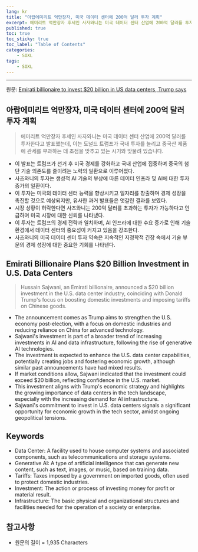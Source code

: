 ```yaml
---
lang: kr
title: "아랍에미리트 억만장자, 미국 데이터 센터에 200억 달러 투자 계획"
excerpt: 에미리트 억만장자 후세인 사자와니는 미국 데이터 센터 산업에 200억 달러를 투자한다고 발표했는데, 이는 도널드 트럼프가 국내 투자를 늘리고 중국산 제품에 관세를 부과하는 데 초점을 맞추고 있는 시기와 맞물려 있습니다.
published: true
toc: true
toc_sticky: true
toc_label: "Table of Contents"
categories:
    - SOXL
tags:
    - SOXL
---
```


---

  원문: [Emirati billionaire to invest $20 billion in US data centers, Trump says](https://www.investing.com/news/stock-market-news/trump-announces-20-billion-investment-in-us-data-centers-3800984)

## 아랍에미리트 억만장자, 미국 데이터 센터에 200억 달러 투자 계획

> 에미리트 억만장자 후세인 사자와니는 미국 데이터 센터 산업에 200억 달러를 투자한다고 발표했는데, 이는 도널드 트럼프가 국내 투자를 늘리고 중국산 제품에 관세를 부과하는 데 초점을 맞추고 있는 시기와 맞물려 있습니다.


- 이 발표는 트럼프가 선거 후 미국 경제를 강화하고 국내 산업에 집중하며 중국의 첨단 기술 의존도를 줄이려는 노력의 일환으로 이루어졌다.
- 사즈와니의 투자는 생성적 AI 기술의 부상에 따른 데이터 인프라 및 AI에 대한 투자 증가의 일환이다.
- 이 투자는 미국의 데이터 센터 능력을 향상시키고 일자리를 창출하며 경제 성장을 촉진할 것으로 예상되지만, 유사한 과거 발표들은 엇갈린 결과를 보였다.
- 시장 상황이 허락한다면 사즈와니는 200억 달러를 초과하는 투자가 가능하다고 언급하며 미국 시장에 대한 신뢰를 나타냈다.
- 이 투자는 트럼프의 경제 전략과 일치하며, AI 인프라에 대한 수요 증가로 인해 기술 환경에서 데이터 센터의 중요성이 커지고 있음을 강조한다.
- 사즈와니의 미국 데이터 센터 투자 약속은 지속적인 지정학적 긴장 속에서 기술 부문의 경제 성장에 대한 중요한 기회를 나타낸다.

## Emirati Billionaire Plans $20 Billion Investment in U.S. Data Centers

> Hussain Sajwani, an Emirati billionaire, announced a $20 billion investment in the U.S. data center industry, coinciding with Donald Trump's focus on boosting domestic investments and imposing tariffs on Chinese goods.


- The announcement comes as Trump aims to strengthen the U.S. economy post-election, with a focus on domestic industries and reducing reliance on China for advanced technology.
- Sajwani's investment is part of a broader trend of increasing investments in AI and data infrastructure, following the rise of generative AI technologies.
- The investment is expected to enhance the U.S. data center capabilities, potentially creating jobs and fostering economic growth, although similar past announcements have had mixed results.
- If market conditions allow, Sajwani indicated that the investment could exceed $20 billion, reflecting confidence in the U.S. market.
- This investment aligns with Trump's economic strategy and highlights the growing importance of data centers in the tech landscape, especially with the increasing demand for AI infrastructure.
- Sajwani's commitment to invest in U.S. data centers signals a significant opportunity for economic growth in the tech sector, amidst ongoing geopolitical tensions.

## Keywords

- Data Center: A facility used to house computer systems and associated components, such as telecommunications and storage systems.
- Generative AI: A type of artificial intelligence that can generate new content, such as text, images, or music, based on training data.
- Tariffs: Taxes imposed by a government on imported goods, often used to protect domestic industries.
- Investment: The action or process of investing money for profit or material result.
- Infrastructure: The basic physical and organizational structures and facilities needed for the operation of a society or enterprise.

## 참고사항

- 원문의 길이 = 1,935 Characters

